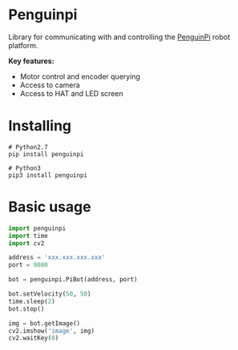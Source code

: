 # Penguinpi

Library for communicating with and controlling the [PenguinPi](https://cirrusrobotics.com/products/penguinpi/) robot platform.

**Key features:**
- Motor control and encoder querying
- Access to camera
- Access to HAT and LED screen

# Installing

```
# Python2.7
pip install penguinpi

# Python3
pip3 install penguinpi
```

# Basic usage
```py
import penguinpi
import time
import cv2

address = 'xxx.xxx.xxx.xxx'
port = 8080

bot = penguinpi.PiBot(address, port)

bot.setVelocity(50, 50)
time.sleep(2)
bot.stop()

img = bot.getImage()
cv2.imshow('image', img)
cv2.waitKey(0)
```